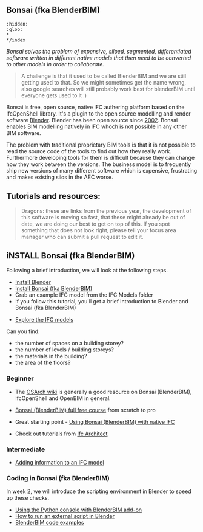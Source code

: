 ## Bonsai (fka BlenderBIM)

```{toctree}
:hidden:
:glob:
*
*/index
```

_Bonsai solves the problem of expensive, siloed, segmented, differentiated software written in different native models that then need to be converted to other models in order to collaborate._

>A challenge is that it used to be called BlenderBIM and we are still getting used to that. So we might sometimes get the name wrong, also google searches will still probably work best for blenderBIM until everyone gets used to it :)

Bonsai is free, open source, native IFC authering platform based on the IfcOpenShell library. It's a plugin to the open source modelling and render software [Blender](https://www.blender.org/). Blender has been open source since [2002](https://www.blender.org/about/history/#:~:text=On%20Sunday%2C%20October%2013th%2C%202002,used%20for%20any%20purpose%20whatsoever.). Bonsai enables BIM modelling natively in IFC whoch is not possible in any other BIM software.

The problem with traditional proprietary BIM tools is that it is not possible to read the source code of the tools to find out how they really work. Furthermore developing tools for them is difficult because they can change how they work between the versions. The business model is to frequently ship new versions of many different software which is expensive, frustrating and makes existing silos in the AEC worse.


<!-- Exercise - please do videos 1 - 5 from [this set of tutorials] (https://osarch.org/2022/11/12/%f0%9f%93%ba-ifc-101-a-free-ifc-crash-course-with-python/) from the awesome Yassine Oualid. -->

## Tutorials and resources:

>Dragons: these are links from the previous year, the development of this software is moving so fast, that these might already be out of date, we are doing our best to get on top of this. If you spot something that does not look right, please tell your focus area manager who can submit a pull request to edit it.

## iNSTALL Bonsai (fka BlenderBIM)
Following a brief introduction, we will look at the following steps.

* [Install Blender](https://docs.bonsaibim.org/users/quickstart/installation.html)
* [Install Bonsai (fka BlenderBIM)](https://docs.bonsaibim.org/quickstart/installation.html)
* Grab an example IFC model from the IFC Models folder
* If you follow this tutorial, you'll get a brief introduction to Blender and Bonsai (fka BlenderBIM)

- [Explore the IFC models](https://docs.bonsaibim.org/users/quickstart/explore_model.html)

Can you find:

* the number of spaces on a building storey?
* the number of levels / building storeys?
* the materials in the building?
* the area of the floors?

### Beginner
- The [OSArch wiki](https://wiki.osarch.org/index.php?title=BlenderBIM_Add-on) is generally a good resource on Bonsai (BlenderBIM), IfcOpenShell and OpenBIM in general.
- [Bonsai (BlenderBIM) full free course](https://www.youtube.com/watch?v=pjO_Nh6yaYw&list=PLbFY94gzUJhGXh9tEZIuq-a8BSWddSPz2) from scratch to pro

- Great starting point - [Using Bonsai (BlenderBIM) with native IFC](https://www.youtube.com/watch?v=Ooh05WF__80&ab_channel=DionMoult)
- Check out tutorials from [Ifc Architect](https://www.youtube.com/@IfcArchitect/videos)
### Intermediate
- [Adding information to an IFC model](https://wiki.osarch.org/index.php?title=BlenderBIM_Add-on_adding_information_to_IFC)

### Coding in Bonsai (fka BlenderBIM)
In week [2], we will introduce the scripting environment in Blender to speed up these checks.

- [Using the Python console with BlenderBIM add-on](https://wiki.osarch.org/index.php?title=BlenderBIM_Add-on/Using_the_Python_console_with_BlenderBIM_Add-on)
- [How to run an external script in Blender](https://github.com/timmcginley/41934/blob/main/Concepts/BlenderBIM/E22_41934_How%20to%20run%20an%20external%20script%20in%20Blender.md)
- [BlenderBIM code examples](https://wiki.osarch.org/index.php?title=BlenderBIM_Add-on/BlenderBIM_Add-on_code_examples)


[2]: /Schedule/02



